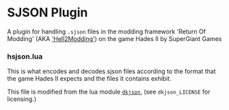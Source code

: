 # SJSON Plugin 
A plugin for handling `.sjson` files in the modding framework 'Return Of Modding' (AKA ['Hell2Modding'](https://github.com/SGG-Modding/Hell2Modding)) on the game Hades II by SuperGiant Games

### hsjson.lua

This is what encodes and decodes sjson files according to the format that the game Hades II expects and the files it contains exhibit.

This file is modified from the lua module [`dkjson`](https://github.com/LuaDist/dkjson/blob/master/dkjson.lua), (see `dkjson_LICENSE` for licensing.)